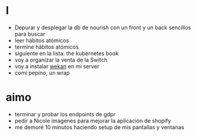 # I
- Depurar y desplegar la db de nourish con un front y un back sencillos para buscar
- leer hábitos atómicos
- termine hábitos atómicos
- siguiente en la lista: the kubernetes book
- voy a organizar la venta de la Switch 
- voy a instalar [wekan](https://github.com/wekan/wekan) en mi server
- comi pepino, un wrap

# aimo
- terminar y probar los endpoints de gdpr
- pedir a Nicole imagenes para mejorar la aplicación de shopify  
- me demoré 10 minutos haciendo setup de mis pantallas y ventanas 